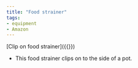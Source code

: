 ```yaml
---
title: "Food strainer"
tags:
- equipment
- Amazon
---
```

[Clip on food strainer]({{<amazon B09HZ4CFCB>}})
- This food strainer clips on to the side of a pot.
